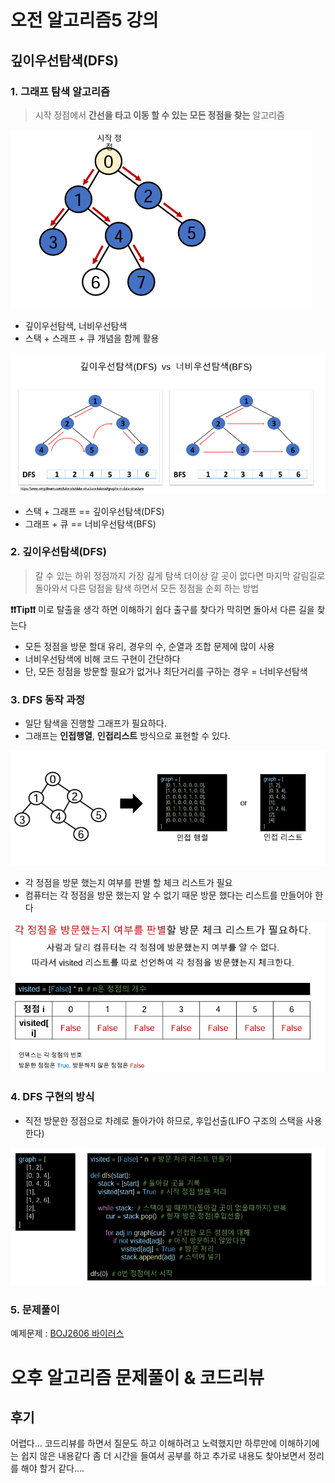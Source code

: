 # 오전 알고리즘5 강의

## 깊이우선탐색(DFS)

### 1. 그래프 탐색 알고리즘

>  시작 정점에서 __간선을 타고 이동 할 수 있는 모든 정점을 찾는__ 알고리즘

![image-20230103105630970](assets/image-20230103105630970.png)

 - 깊이우선탐색, 너비우선탐색
  - 스택 + 스래프 + 큐 개념을 함께 활용

![image-20230103110231265](assets/image-20230103110231265.png)

  - 스택 + 그래프 == 깊이우선탐색(DFS)
  - 그래프 + 큐 == 너비우선탐색(BFS)

### 2. 깊이우선탐색(DFS)

  > 갈 수 있는 하위 정점까지 가장 긾게 탐색 더이상 갈 곳이 없다면 마지막 갈림길로 돌아와서 다른
    덩점을 탐색 하면서 모든 정점을 순회 하는 방법
    
  __❗❗Tip❗❗__ 미로 탈출을 생각 하면 이해하기 쉽다 출구를 찾다가 막히면 돌아서 다른 길을 찾는다
     
  - 모든 정점을 방문 할대 유리, 경우의 수, 순열과 조합 문제에 많이 사용
  - 너비우선탐색에 비해 코드 구현이 간단하다
  - 단, 모든 정점을 방문할 필요가 없거나 최단거리를 구하는 경우 = 너비우선탐색
### 3. DFS 동작 과정

  - 일단 탐색을 진행할 그래프가 필요하다.
  - 그래프는 **인접행열**, **인접리스트** 방식으로 표현할 수 있다.

![image-20230103110426362](assets/image-20230103110426362.png)

  - 각 정점을 방문 했는지 여부를 판별 할 체크 리스트가 필요
  - 컴퓨터는 각 정점을 방문 했는지 알 수 없기 때문 방문 했다는 리스트를 만들어야 한다

![image-20230103110712659](assets/image-20230103110712659.png)



### 4. DFS 구현의 방식

  - 직전 방문한 정점으로 차례로 돌아가야 하므로, 후입선출(LIFO 구조의 스택을 사용 한다)

![image-20230103110807939](assets/image-20230103110807939.png)

### 5. 문제풀이

예제문제 : [BOJ2606 바이러스](https://www.acmicpc.net/problem/2606)

# 오후 알고리즘 문제풀이 & 코드리뷰

## 후기

어렵다... 코드리뷰를 하면서 질문도 하고 이해하려고 노력했지만 하루만에 이해하기에는 쉽지 않은 내용같다 좀 더 시간을 들여서 공부를 하고 추가로 내용도 찾아보면서 정리를 해야 할거 같다....

